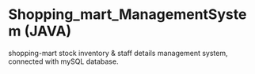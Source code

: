 # Shopping_mart_ManagementSystem (JAVA)
shopping-mart stock inventory &amp; staff details management system, connected with mySQL database.
